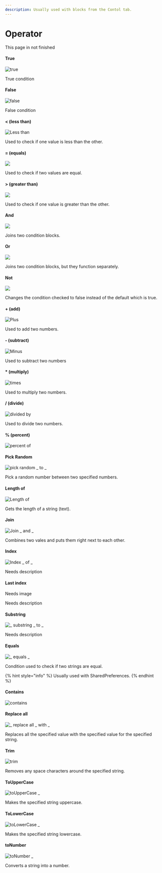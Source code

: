 ```yaml
---
description: Usually used with blocks from the Contol tab.
---
```


# Operator

This page in not finished

#### True

![true](../.gitbook/assets/operator-true.png)

True condition



#### False

![false](../.gitbook/assets/operator-fasle.png)

False condition



#### &lt; \(less than\)

![Less than](../.gitbook/assets/operator-less-then.png)

Used to check if one value is less than the other.



#### = \(equals\)

![](../.gitbook/assets/operator-equal.png)

Used to check if two values are equal.



#### &gt; \(greater than\)

![](../.gitbook/assets/operator-greater-than.png)

Used to check if one value is greater than the other.



#### And

![](../.gitbook/assets/operator-and.png)

Joins two condition blocks.



#### Or

![](../.gitbook/assets/operator-or.png)

Joins two condition blocks, but they function separately.



#### Not

![](../.gitbook/assets/operator-not.png)

Changes the condition checked to false instead of the default which is true.



#### + \(add\)

![Plus](../.gitbook/assets/operator-+-plus.png)

Used to add two numbers.



#### - \(subtract\)

![Minus](../.gitbook/assets/operator-minus.png)

Used to subtract two numbers



#### \* \(multiply\)

![times](../.gitbook/assets/operator-x-times.png)

Used to multiply two numbers.



#### / \(divide\)

![divided by](../.gitbook/assets/operator-divide.png)

Used to divide two numbers.



#### % \(percent\)

![percent of](../.gitbook/assets/operator-percent.png)



#### Pick Random

![pick random \_ to \_](../.gitbook/assets/operator-pick-random-to.png)

Pick a random number between two specified numbers.



#### Length of

![Length of](../.gitbook/assets/operator-length-of.png)

Gets the length of a string \(text\).



#### Join

![Join \_ and \_](../.gitbook/assets/operator-join-and.png)

Combines two vales and puts them right next to each other.



#### Index

![Index \_ of \_](../.gitbook/assets/operator-index-of.png)

Needs description



#### Last index

Needs image

Needs description



#### Substring

![\_ substring \_ to \_](../.gitbook/assets/operator-substring-to.png)

Needs description



#### Equals

![\_ equals \_](../.gitbook/assets/operator-equals.png)

Condition used to check if two strings are equal.

{% hint style="info" %}
Usually used with SharedPreferences.
{% endhint %}



#### Contains

![contains](../.gitbook/assets/operator-contains.png)



#### Replace all

![\_ replace all \_ with \_](../.gitbook/assets/operator-replace-all-with.png)

Replaces all the specified value with the specified value for the specified string.



#### Trim

![trim](../.gitbook/assets/operator-trim.png)

Removes any space characters around the specified string.



#### ToUpperCase

![toUpperCase \_](../.gitbook/assets/operator-touppercase.png)

Makes the specified string uppercase.



#### ToLowerCase

![toLowerCase \_](../.gitbook/assets/operator-tolowercase.png)

Makes the specified string lowercase.



#### toNumber

![toNumber \_](../.gitbook/assets/operator-tonumber.png)

Converts a string into a number.



